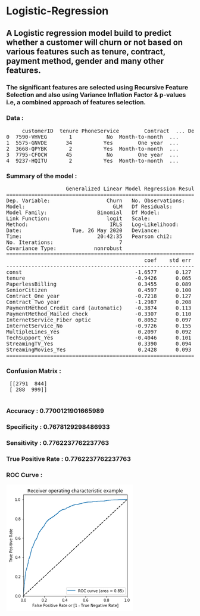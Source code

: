 # Logistic-Regression

<h2>A Logistic regression model build to predict whether a customer will churn or not based on various features such as tenure, contract, payment method, gender and many other features.</h2>
<h3>The significant features are selected using Recursive Feature Selection and also using Variance Inflation Factor & p-values i.e, a combined approach of features selection.</h3>
<h3>Data :</h3>
<pre>
     customerID  tenure PhoneService        Contract  ... DeviceProtection TechSupport  StreamingTV StreamingMovies
0  7590-VHVEG       1           No  Month-to-month  ...               No          No           No              No
1  5575-GNVDE      34          Yes        One year  ...              Yes          No           No              No
2  3668-QPYBK       2          Yes  Month-to-month  ...               No          No           No              No
3  7795-CFOCW      45           No        One year  ...              Yes         Yes           No              No
4  9237-HQITU       2          Yes  Month-to-month  ...               No          No           No              No
</pre>

<h3>Summary of the model :</h3> 
<pre>
                   Generalized Linear Model Regression Results
==============================================================================
Dep. Variable:                  Churn   No. Observations:                 4922
Model:                            GLM   Df Residuals:                     4908
Model Family:                Binomial   Df Model:                           13
Link Function:                  logit   Scale:                          1.0000
Method:                          IRLS   Log-Likelihood:                -2025.9
Date:                Tue, 26 May 2020   Deviance:                       4051.9
Time:                        20:42:35   Pearson chi2:                 5.25e+03
No. Iterations:                     7
Covariance Type:            nonrobust
=========================================================================================================
                                            coef    std err          z      P>|z|      [0.025      0.975]
---------------------------------------------------------------------------------------------------------
const                                    -1.6577      0.127    -13.094      0.000      -1.906      -1.410
tenure                                   -0.9426      0.065    -14.480      0.000      -1.070      -0.815
PaperlessBilling                          0.3455      0.089      3.877      0.000       0.171       0.520
SeniorCitizen                             0.4597      0.100      4.613      0.000       0.264       0.655
Contract_One year                        -0.7218      0.127     -5.702      0.000      -0.970      -0.474
Contract_Two year                        -1.2987      0.208     -6.237      0.000      -1.707      -0.891
PaymentMethod_Credit card (automatic)    -0.3874      0.113     -3.442      0.001      -0.608      -0.167
PaymentMethod_Mailed check               -0.3307      0.110     -3.020      0.003      -0.545      -0.116
InternetService_Fiber optic               0.8052      0.097      8.272      0.000       0.614       0.996
InternetService_No                       -0.9726      0.155     -6.261      0.000      -1.277      -0.668
MultipleLines_Yes                         0.2097      0.092      2.279      0.023       0.029       0.390
TechSupport_Yes                          -0.4046      0.101     -4.019      0.000      -0.602      -0.207
StreamingTV_Yes                           0.3390      0.094      3.619      0.000       0.155       0.523
StreamingMovies_Yes                       0.2428      0.093      2.598      0.009       0.060       0.426
=========================================================================================================
</pre>
<h3>Confusion Matrix :</h3>
<pre>
 [[2791  844]
 [ 288  999]]
 </pre>
<h3>Accuracy :  0.7700121901665989</h3>
<h3>Specificity :  0.7678129298486933</h3>
<h3>Sensitivity :  0.7762237762237763</h3>
<h3>True Positive Rate :  0.7762237762237763</h3>
<h3> ROC Curve :</h3>
<img src="ROC_curve.png">
